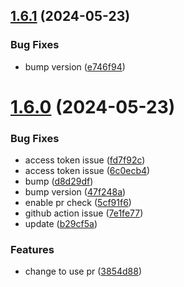 ## [1.6.1](https://github.com/xrdavies/bump-version/compare/v1.6.0...v1.6.1) (2024-05-23)


### Bug Fixes

* bump version ([e746f94](https://github.com/xrdavies/bump-version/commit/e746f94b10d04fab1d5b0633a678645ee854b5e1))



# [1.6.0](https://github.com/xrdavies/bump-version/compare/47f248a5e483160ce413000be0df1981981a1dcc...v1.6.0) (2024-05-23)


### Bug Fixes

* access token issue ([fd7f92c](https://github.com/xrdavies/bump-version/commit/fd7f92cd551c78ebce4bb0eacb4a1b09b62abe9e))
* access token issue ([6c0ecb4](https://github.com/xrdavies/bump-version/commit/6c0ecb4a77582e61363d8b6cd07e294efadc8cf3))
* bump ([d8d29df](https://github.com/xrdavies/bump-version/commit/d8d29df40c87e15065f741b4eee42d6d6d07bbdf))
* bump version ([47f248a](https://github.com/xrdavies/bump-version/commit/47f248a5e483160ce413000be0df1981981a1dcc))
* enable pr check ([5cf91f6](https://github.com/xrdavies/bump-version/commit/5cf91f6e884ab548cbf3b607e3b866a1da7bad05))
* github action issue ([7e1fe77](https://github.com/xrdavies/bump-version/commit/7e1fe77285105c9134bb43b54bd80711db6c14ee))
* update ([b29cf5a](https://github.com/xrdavies/bump-version/commit/b29cf5acf579d8a28f8d0a791fa8fb85ea057700))


### Features

* change to use pr ([3854d88](https://github.com/xrdavies/bump-version/commit/3854d881d146b64f28bc536642875a1de8e0e738))



